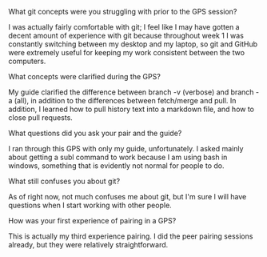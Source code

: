 What git concepts were you struggling with prior to the GPS session?

I was actually fairly comfortable with git; I feel like I may have gotten a decent amount of experience with git because throughout week 1 I was constantly switching between my desktop and my laptop, so git and GitHub were extremely useful for keeping my work consistent between the two computers.

What concepts were clarified during the GPS?

My guide clarified the difference between branch -v (verbose) and branch -a (all), in addition to the differences between fetch/merge and pull. In addition, I learned how to pull history text into a markdown file, and how to close pull requests.

What questions did you ask your pair and the guide?

I ran through this GPS with only my guide, unfortunately. I asked mainly about getting a subl command to work because I am using bash in windows, something that is evidently not normal for people to do. 

What still confuses you about git?

As of right now, not much confuses me about git, but I'm sure I will have questions when I start working with other people.

How was your first experience of pairing in a GPS?

This is actually my third experience pairing. I did the peer pairing sessions already, but they were relatively straightforward.